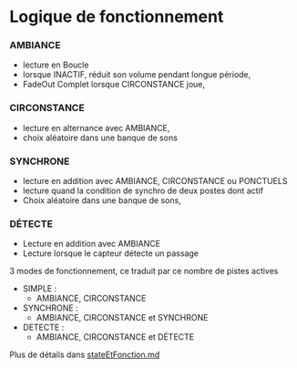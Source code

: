 # Logique de fonctionnement

### AMBIANCE 
* lecture en Boucle
* lorsque INACTIF, réduit son volume  pendant longue période,  
* FadeOut Complet lorsque CIRCONSTANCE joue,

### CIRCONSTANCE
* lecture en alternance avec AMBIANCE,  
* choix aléatoire dans une banque de sons 
### SYNCHRONE 
* lecture en addition avec AMBIANCE, CIRCONSTANCE ou PONCTUELS  
* lecture quand la condition de synchro de deux postes dont actif 
* Choix aléatoire dans une banque de sons,
	
### DÉTECTE 
* Lecture en addition avec AMBIANCE 
* Lecture lorsque le capteur détecte un passage 
3 modes de fonctionnement, ce traduit par ce nombre de pistes actives
	
* SIMPLE :
	* AMBIANCE,  CIRCONSTANCE  
* SYNCHRONE : 
	* AMBIANCE, CIRCONSTANCE et SYNCHRONE
* DETECTE : 
	* AMBIANCE, CIRCONSTANCE et DÉTECTE	


Plus de détails dans [stateEtFonction.md](stateEtFonction.md)